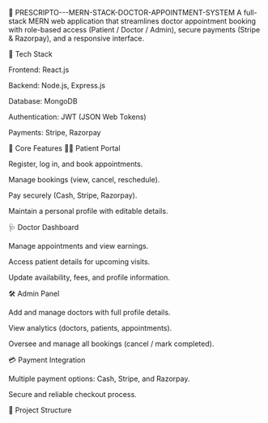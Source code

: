 🏥 PRESCRIPTO---MERN-STACK-DOCTOR-APPOINTMENT-SYSTEM
A full-stack MERN web application that streamlines doctor appointment booking with role-based access (Patient / Doctor / Admin), secure payments (Stripe &amp; Razorpay), and a responsive interface.


🚀 Tech Stack

Frontend: React.js

Backend: Node.js, Express.js

Database: MongoDB

Authentication: JWT (JSON Web Tokens)

Payments: Stripe, Razorpay

🔑 Core Features
👨‍⚕️ Patient Portal

Register, log in, and book appointments.

Manage bookings (view, cancel, reschedule).

Pay securely (Cash, Stripe, Razorpay).

Maintain a personal profile with editable details.

🩺 Doctor Dashboard

Manage appointments and view earnings.

Access patient details for upcoming visits.

Update availability, fees, and profile information.

🛠️ Admin Panel

Add and manage doctors with full profile details.

View analytics (doctors, patients, appointments).

Oversee and manage all bookings (cancel / mark completed).

💳 Payment Integration

Multiple payment options: Cash, Stripe, and Razorpay.

Secure and reliable checkout process.

📂 Project Structure
